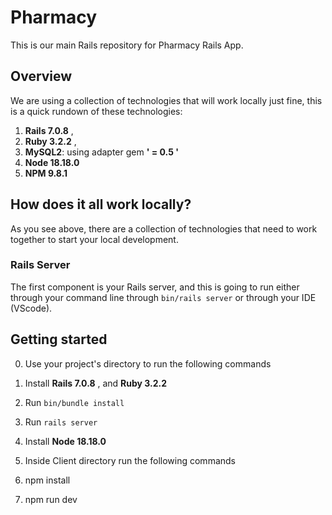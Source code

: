 # Pharmacy

This is our main Rails repository for Pharmacy Rails App.

## Overview

We are using a collection of technologies that will work locally just fine, this is a quick rundown of these technologies:

1. **Rails 7.0.8** ,
2. **Ruby 3.2.2** ,
3. **MySQL2**: using adapter gem **' = 0.5 '**
4. **Node 18.18.0**
5. **NPM 9.8.1**


## How does it all work locally?

As you see above, there are a collection of technologies that need to work together to start your local development.

### Rails Server
The first component is your Rails server, and this is going to run either through your command line through `bin/rails server` or through your IDE (VScode).

## Getting started

0. Use your project's directory to run the following commands

1. Install  **Rails 7.0.8** , and **Ruby 3.2.2** 

2. Run `bin/bundle install`

3. Run `rails server`

4. Install **Node 18.18.0**

5. Inside Client directory run the following commands

6. npm install

6. npm run dev

